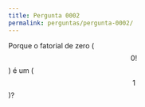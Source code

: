 ```yaml
---
title: Pergunta 0002
permalink: perguntas/pergunta-0002/
---
```

Porque o fatorial de zero ($$0!$$) é um ($$1$$)?